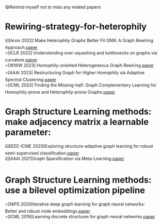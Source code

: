 😄Remind myself not to miss any related papers
# Rewiring-strategy-for-heterophily

☑️[Arxiv 2022] Make Heterophily Graphs Better Fit GNN: A Graph Rewiring Approach.[paper](https://arxiv.org/pdf/2209.08264.pdf)  
⭐[ICLR 2022] Understanding over-squashing and bottlenecks on graphs via curvature.[paper](https://arxiv.org/pdf/2111.14522.pdf)  
⭐[WWW 2023] Homophily-oriented Heterogeneous Graph Rewiring.[paper](https://dl.acm.org/doi/10.1145/3543507.3583454)  
⭐[AAAI 2023] Restructuring Graph for Higher Homophily via Adaptive Spectral Clustering.[paper](https://doi.org/10.1609/aaai.v37i7.26038)  
⭐[ICML 2023] Finding the Missing-half: Graph Complementary Learning for Homophily-prone and Heterophily-prone Graphs.[paper](https://arxiv.org/pdf/2306.07608.pdf)  

# Graph Structure Learning methods: make adjacency matrix a learnable parameter:  
☑️[IEEE-ICME 2020]Exploring structure-adaptive graph learning for robust semi-supervised classification.[paper](https://ieeexplore.ieee.org/stamp/stamp.jsp?arnumber=9102726)  
☑️[AAAI 2021]Graph Sparsification via Meta-Learning.[paper](https://harshakokel.com/pdf/WanKokel_DLGAAAI21.pdf)  

# Graph Structure Learning methods: use a bilevel optimization pipeline   
⭐[NIPS 2020]Iterative deep graph learning for graph neural networks: Better and robust node embeddings.[paper](https://proceedings.neurips.cc/paper/2020/file/e05c7ba4e087beea9410929698dc41a6-Paper.pdf)  
⭐[ICML 2019]Learning discrete structures for graph neural networks.[paper](http://proceedings.mlr.press/v97/franceschi19a/franceschi19a.pdf)
